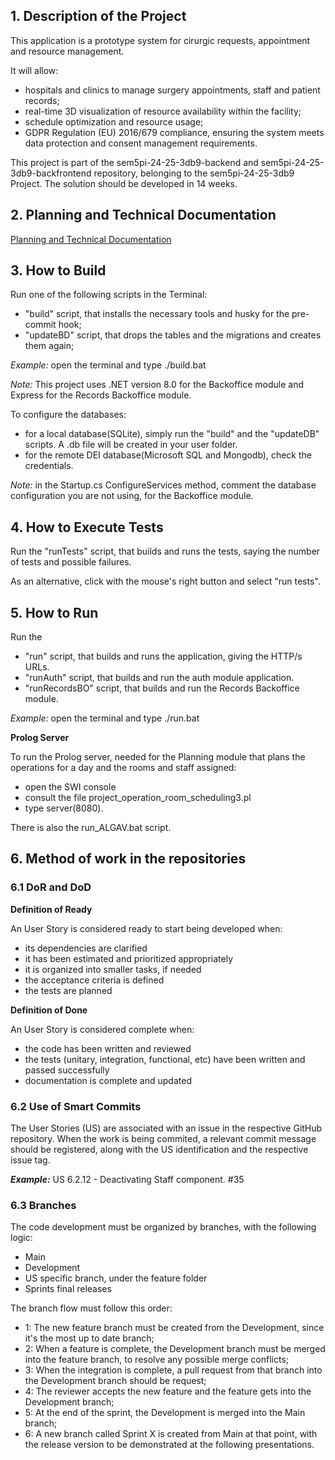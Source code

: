 ## 1. Description of the Project

This application is a prototype system for cirurgic requests, appointment and resource management. 

It will allow:
- hospitals and clinics to manage surgery appointments, staff and patient records;
- real-time 3D visualization of resource availability within the facility;
- schedule optimization and resource usage;
- GDPR Regulation (EU) 2016/679 compliance, ensuring the system meets data protection and consent management requirements.

This project is part of the sem5pi-24-25-3db9-backend and sem5pi-24-25-3db9-backfrontend repository, belonging to the sem5pi-24-25-3db9 Project. The solution should be developed in 14 weeks.

## 2. Planning and Technical Documentation

[Planning and Technical Documentation](docs/readme.md)


## 3. How to Build

Run one of the following scripts in the Terminal:
- "build" script, that installs the necessary tools and husky for the pre-commit hook;
- "updateBD" script, that drops the tables and the migrations and creates them again;

*Example:* open the terminal and type ./build.bat

*Note:* This project uses .NET version 8.0 for the Backoffice module and Express for the Records Backoffice module.

To configure the databases:
- for a local database(SQLite), simply run the "build" and the "updateDB" scripts. A .db file will be created in your user folder.
- for the remote DEI database(Microsoft SQL and Mongodb), check the credentials.

*Note:* in the Startup.cs ConfigureServices method, comment the database configuration you are not using, for the Backoffice module.


## 4. How to Execute Tests

Run the "runTests" script, that builds and runs the tests, saying the number of tests and possible failures.

As an alternative, click with the mouse's right button and select "run tests". 


## 5. How to Run

Run the
- "run" script, that builds and runs the application, giving the HTTP/s URLs.
- "runAuth" script, that builds and run the auth module application.
- "runRecordsBO" script, that builds and run the Records Backoffice module.

*Example:* open the terminal and type ./run.bat


**Prolog Server**

To run the Prolog server, needed for the Planning module that plans the operations for a day and the rooms and staff assigned:
- open the SWI console
- consult the file project_operation_room_scheduling3.pl
- type server(8080).

There is also the run_ALGAV.bat script.

## 6. Method of work in the repositories

### 6.1 DoR and DoD

**Definition of Ready**

An User Story is considered ready to start being developed when:
- its dependencies are clarified
- it has been estimated and prioritized appropriately
- it is organized into smaller tasks, if needed
- the acceptance criteria is defined
- the tests are planned


**Definition of Done**

An User Story is considered complete when:
- the code has been written and reviewed
- the tests (unitary, integration, functional, etc) have been written and passed successfully
- documentation is complete and updated


### 6.2 Use of Smart Commits

The User Stories (US) are associated with an issue in the respective GitHub repository. 
When the work is being commited, a relevant commit message should be registered, along with the US identification and the respective issue tag.

***Example:*** US 6.2.12 - Deactivating Staff component. #35


### 6.3  Branches

The code development must be organized by branches, with the following logic:
- Main
- Development
- US specific branch, under the feature folder
- Sprints final releases

The branch flow must follow this order:
 - 1: The new feature branch must be created from the Development, since it's the most up to date branch;
 - 2: When a feature is complete, the Development branch must be merged into the feature branch, to resolve any possible merge conflicts;
 - 3: When the integration is complete, a pull request from that branch into the Development branch should be request;
 - 4: The reviewer accepts the new feature and the feature gets into the Development branch;
 - 5: At the end of the sprint, the Development is merged into the Main branch;
 - 6: A new branch called Sprint X is created from Main at that point, with the release version to be demonstrated at the following presentations.
